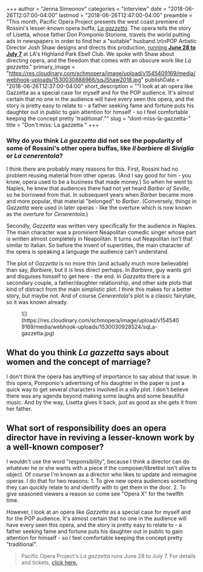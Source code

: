 +++
author = "Jenna Simeonov"
categories = "Interview"
date = "2018-06-26T12:07:00-04:00"
lastmod = "2018-06-26T12:47:00-04:00"
preamble = "This month, Pacific Opera Project presents the west coast premiere of Rossini's lesser-known opera buffa, [*La gazzetta*](https://www.pacificoperaproject.com/lagazzettarossini). The opera tells the story of Lisetta, whose father Don Pomponio Storione, travels the world putting ads in newspapers in order to find her a \"suitable\" husband.\n\nPOP Artistic Director Josh Shaw designs and directs this production, [running **June 28 to July 7**](https://www.pacificoperaproject.com/lagazzettarossini) at LA's Highland Park Ebell Club. We spoke with Shaw about directing opera, and the freedom that comes with an obscure work like *La gazzetta*."
primary_image = "https://res.cloudinary.com/schmopera/image/upload/v1545409169/media/webhook-uploads/1530030888966/sqJShaw2018.jpg"
publishDate = "2018-06-26T12:37:00-04:00"
short_description = "&quot;I look at an opera like Gazzetta as a special case for myself and for the POP audience. It&#039;s almost certain that no one in the audience will have every seen this opera, and the story is pretty easy to relate to - a father seeking fame and fortune puts his daughter out in public to gain attention for himself - so I feel comfortable keeping the concept pretty &#039;traditional&#039;.&quot;"
slug = "dont-miss-la-gazzetta-"
title = "Don&#039;t miss: La gazzetta "
+++

### Why do you think *La gazzetta* did not see the popularity of some of Rossini's other opera buffas, like *Il barbiere di Siviglia* or *La cenerentola*?

I think there are probably many reasons for this. First, Rossini had no problem reusing material from other operas. (And I say good for him - you know, opera used to be a business that made money.) So when he went to Naples, he knew that audiences there had not yet heard *Barber of Seville*, so he borrowed from that. In subsequent years when *Barber* became more and more popular, that material "belonged" to *Barber*. (Conversely, things in *Gazzetta* were used in later operas - like the overture which is now known as the overture for *Cenerentola*.)

Secondly, *Gazzetta* was written very specifically for the audience in Naples. The main character was a prominent Neapolitan comedic singer whose part is written almost completely in Neapolitan. It turns out Neapolitan isn't that similar to Italian. So before the invent of supertitles, the main character of the opera is speaking a language the audience can't understand. 

The plot of *Gazzetta* is no more thin (and actually much more believable) than say, *Barbiere*, but it is less direct perhaps. In *Barbiere*, guy wants girl and disguises himself to get here - the end. In *Gazzetta* there is a secondary couple, a father/daughter relationship, and other side plots that kind of distract from the main simplistic plot. I think this makes for a better story, but maybe not. And of course *Cenerentola*'s plot is a classic fairytale, so it was known already.

<figure data-type="image">
![](https://res.cloudinary.com/schmopera/image/upload/v1545409169/media/webhook-uploads/1530030928524/sqLa-gazzetta.jpg)
</figure>

## What do you think *La gazzetta* says about women and the concept of marriage?

I don't think the opera has anything of importance to say about that issue. In this opera, Pomponio's advertising of his daughter in the paper is just a quick way to get several characters involved in a silly plot. I don't believe there was any agenda beyond making some laughs and some beautiful music. And by the way, Lisetta gives it back, just as good as she gets it from her father.

## What sort of responsibility does an opera director have in reviving a lesser-known work by a well-known composer?

I wouldn't use the word "responsibility", because I think a director can do whatever he or she wants with a piece if the composer/librettist isn't alive to object. Of course I'm known as a director who likes to update and reimagine operas. I do that for two reasons:  1. To give new opera audiences something they can quickly relate to and identify with to get them in the door.  2. To give seasoned viewers a reason so come see "Opera X" for the twelfth time. 

However, I look at an opera like *Gazzetta* as a special case for myself and for the POP audience. It's almost certain that no one in the audience will have every seen this opera, and the story is pretty easy to relate to - a father seeking fame and fortune puts his daughter out in public to gain attention for himself - so I feel comfortable keeping the concept pretty "traditional".

>Pacific Opera Project's *La gazzetta* runs June 28 to July 7. For details and tickets, [click here.](https://www.pacificoperaproject.com/lagazzettarossini)
